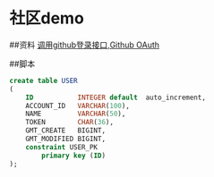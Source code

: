 # 社区demo

##资料
[调用github登录接口,Github OAuth](https://developer.github.com/apps/building-oauth-apps/creating-an-oauth-app/)

##脚本
```sql
create table USER
(
    ID           INTEGER default  auto_increment,
    ACCOUNT_ID   VARCHAR(100),
    NAME         VARCHAR(50),
    TOKEN        CHAR(36),
    GMT_CREATE   BIGINT,
    GMT_MODIFIED BIGINT,
    constraint USER_PK
        primary key (ID)
);
```